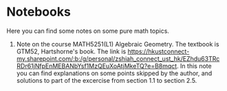 # Notebooks
Here you can find some notes on some pure math topics.

1. Note on the course MATH5251(L1) Algebraic Geometry. The textbook is GTM52, Hartshorne's book. The link is https://hkustconnect-my.sharepoint.com/:b:/g/personal/zshiah_connect_ust_hk/EZhdu63TRcRDr61jNfpEnMEBANbYsf1MzQEuXoAtjMkeTQ?e=B8mqct.
In this note you can find explanations on some points skipped by the author, and solutions to part of the excercise from section 1.1 to section 2.5.
